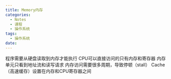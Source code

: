 ```yaml
---
title: Memory内存
categories:
  - Notes
  - 课程
  - 操作系统
tags:
  - 操作系统
date:
---
```




程序需要从硬盘读取到内存才能执行
CPU可以直接访问的只有内存和寄存器
内存单元只看到地址流和读写请求
内存访问需要很多周期，导致停顿（stall）
Cache（高速缓存）设置在内存和CPU寄存器之间
